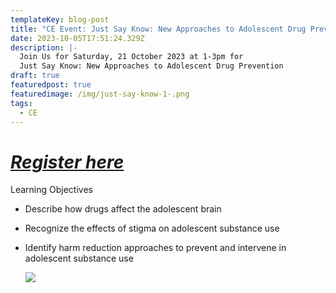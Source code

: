 ```yaml
---
templateKey: blog-post
title: "CE Event: Just Say Know: New Approaches to Adolescent Drug Prevention "
date: 2023-10-05T17:51:24.329Z
description: |-
  Join Us for Saturday, 21 October 2023 at 1-3pm for 
  Just Say Know: New Approaches to Adolescent Drug Prevention 
draft: true
featuredpost: true
featuredimage: /img/just-say-know-1-.png
tags:
  - CE
---
```

# ***[Register here](https://www.zeffy.com/en-US/ticketing/b5c395f4-8ada-4803-8650-da7ab26f9606)*** 

L﻿earning Objectives

* Describe how drugs affect the adolescent brain
* Recognize the effects of stigma on adolescent substance use
* Identify harm reduction approaches to prevent and intervene in adolescent substance use

  ![](/img/just-say-know-1-.png)